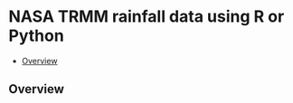 # NASA TRMM rainfall data using R or Python

-	[Overview](https://github.com/margotkurfess/NASA-TRMM/blob/master/test.md#overview)


## Overview